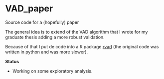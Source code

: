 # VAD_paper
Source code for a (hopefully) paper

The general idea is to extend of the VAD algorithm that I wrote for my graduate thesis adding a more robust validation. 

Because of that I put de code into a R package [rvad](https://github.com/paocorrales/rvad) (the original code was written in python and was more slower).

**Status**
-  Working on some exploratory analysis. 

